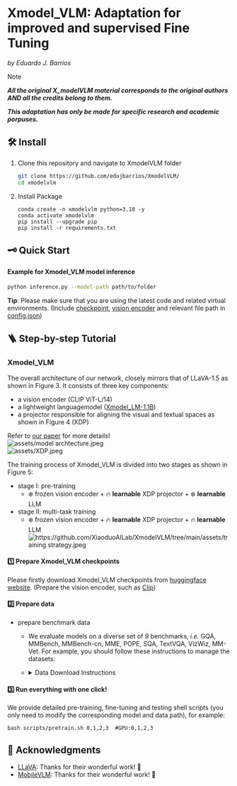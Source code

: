 # Xmodel_VLM: Adaptation for improved and supervised Fine Tuning

*by Eduardo J. Barrios*
> [!NOTE]
> *****All the original X_modelVLM material corresponds to the original authors AND all the credits belong to them.*****
>
> *****This adaptation has only be made for specific research and academic porpuses.*****

## 🛠️ Install

1. Clone this repository and navigate to XmodelVLM folder
   ```bash
   git clone https://github.com/edujbarrios/XmodelVLM/
   cd xmodelvlm
   ```

2. Install Package
    ```Shell
    conda create -n xmodelvlm python=3.10 -y
    conda activate xmodelvlm
    pip install --upgrade pip
    pip install -r requirements.txt
    ```

## 🗝️ Quick Start

#### Example for Xmodel_VLM model inference
```bash
python inference.py --model-path path/to/folder
```
**Tip**:  Please make sure that you are using the latest code and related virtual environments. (Include [checkpoint](https://huggingface.co/XiaoduoAILab/Xmodel_VLM), [vision encoder](https://huggingface.co/openai/clip-vit-large-patch14-336) and relevant file path in [config.json](https://huggingface.co/XiaoduoAILab/Xmodel_VLM/blob/main/config.json))

## 🪜 Step-by-step Tutorial

### Xmodel_VLM
The overall architecture of our network, closely mirrors that of LLaVA-1.5 as shown in Figure 3. It consists of three key components: 
* a vision encoder (CLIP ViT-L/14)
* a lightweight languagemodel ([Xmodel_LM-1.1B](https://github.com/XiaoduoAILab/XmodelLM))
* a projector responsible for aligning the visual and textual spaces as shown in Figure 4 (XDP)
  
Refer to [our paper](https://arxiv.org/pdf/2405.09215) for more details!  
![assets/model archtecture.jpeg](https://github.com/XiaoduoAILab/XmodelVLM/blob/main/assets/model%20archtecture.jpeg)  
![assets/XDP.jpeg](https://github.com/XiaoduoAILab/XmodelVLM/blob/main/assets/XDP.jpeg)




The training process of Xmodel_VLM is divided into two stages as shown in Figure 5: 

- stage I: pre-training
  - ❄️ frozen vision encoder + 🔥 **learnable** XDP projector + ❄️ **learnable** LLM
- stage II: multi-task training
  - ❄️ frozen vision encoder + 🔥 **learnable** XDP projector + 🔥 **learnable** LLM
![https://github.com/XiaoduoAILab/XmodelVLM/tree/main/assets/training strategy.jpeg](https://github.com/XiaoduoAILab/XmodelVLM/blob/main/assets/training%20strategy.jpeg)



#### 1️⃣ Prepare Xmodel_VLM checkpoints

Please firstly download Xmodel_VLM checkpoints from [huggingface website](https://huggingface.co/XiaoduoAILab/Xmodel_VLM). (Prepare the vision encoder, such as [Clip](https://huggingface.co/openai/clip-vit-large-patch14-336))

#### 2️⃣ Prepare data

- prepare benchmark data
  - We evaluate models on a diverse set of 9 benchmarks, *i.e.* GQA, MMBench, MMBench-cn, MME, POPE, SQA, TextVQA, VizWiz, MM-Vet.  For example, you should follow these instructions to manage the datasets:
  - <details>
    <summary> Data Download Instructions </summary>

    - download some useful [data/scripts](https://github.com/Meituan-AutoML/MobileVLM/releases/download/v0.1/benchmark_data.zip) pre-collected by us.
      - `unzip benchmark_data.zip && cd benchmark_data`
      - `bmk_dir=${work_dir}/data/benchmark_data`
    - gqa
      - download its image data following the official instructions [here](https://cs.stanford.edu/people/dorarad/gqa/download.html)
      - `cd ${bmk_dir}/gqa && ln -s /path/to/gqa/images images`
    - mme
      - download the data following the official instructions [here](https://github.com/BradyFU/Awesome-Multimodal-Large-Language-Models/tree/Evaluation).
      - `cd ${bmk_dir}/mme && ln -s /path/to/MME/MME_Benchmark_release_version images`
    - pope
      - download coco from POPE following the official instructions [here](https://github.com/AoiDragon/POPE/tree/e3e39262c85a6a83f26cf5094022a782cb0df58d/output/coco).
      - `cd ${bmk_dir}/pope && ln -s /path/to/pope/coco coco && ln -s /path/to/coco/val2014 val2014`
    - sqa
      - download images from the `data/scienceqa` folder of the ScienceQA [repo](https://github.com/lupantech/ScienceQA).
      - `cd ${bmk_dir}/sqa && ln -s /path/to/sqa/images images`
    - textvqa
      - download images following the instructions [here](https://dl.fbaipublicfiles.com/textvqa/images/train_val_images.zip).
      - `cd ${bmk_dir}/textvqa && ln -s /path/to/textvqa/train_images train_images`


    </details>


#### 3️⃣ Run everything with one click!
We provide detailed pre-training, fine-tuning and testing shell scripts (you only need to modify the corresponding model and data path), for example:
```shell
bash scripts/pretrain.sh 0,1,2,3  #GPU:0,1,2,3
```

## 🤝 Acknowledgments

- [LLaVA](https://github.com/haotian-liu/LLaVA): Thanks for their wonderful work! 👏
- [MobileVLM](https://github.com/Meituan-AutoML/MobileVLM): Thanks for their wonderful work! 👏
  
